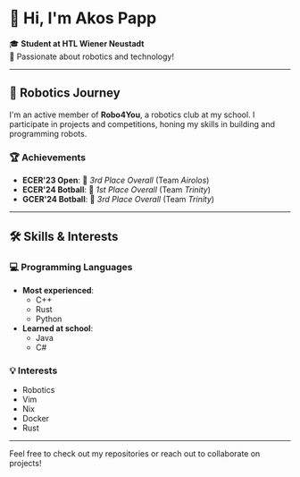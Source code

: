# 👋 Hi, I'm Akos Papp

🎓 **Student at HTL Wiener Neustadt**  
🤖 Passionate about robotics and technology!  

---

## 🚀 Robotics Journey  
I'm an active member of **Robo4You**, a robotics club at my school. I participate in projects and competitions, honing my skills in building and programming robots.  

### 🏆 Achievements  
- **ECER'23 Open**: 🥉 *3rd Place Overall* (Team *Airolos*)  
- **ECER'24 Botball**: 🥇 *1st Place Overall* (Team *Trinity*)  
- **GCER'24 Botball**: 🥉 *3rd Place Overall* (Team *Trinity*)  

---

## 🛠️ Skills & Interests  
### 💻 Programming Languages  
- **Most experienced**:  
  - C++  
  - Rust  
  - Python  
- **Learned at school**:  
  - Java  
  - C#  

### 💡 Interests  
- Robotics  
- Vim  
- Nix  
- Docker  
- Rust  

---

Feel free to check out my repositories or reach out to collaborate on projects!  

